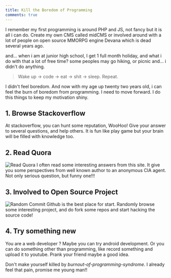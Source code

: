 ```yaml
---
title: Kill the Boredom of Programming
comments: true
---
```

I remember my first programming is around PHP and JS, not fancy but it is all i can do. 
Create my own CMS called midCMS or involved around with a lot of people on open source MMORPG engine Devana which is dead several years ago.

and... when i am at junior high school, I get 1 full month holiday, and what i do with that a lot of free time? some peoples may go hiking, or picnic and... i didn't do anything. 

> Wake up → code → eat → shit → sleep. Repeat.

I didn't feel boredom. And now with my age up twenty two years old, i can feel the burn of boredom from programming. I need to move forward. I do this things to keep my motivation shiny.

## 1. Browse Stackoverflow
At stackoverflow, you can hunt some reputation, WooHoo! Give your answer to several questions, and help others. It is fun like play game but your brain will be filled with knowledge too.

## 2. Read Quora
![Read Quora](https://qph.is.quoracdn.net/main-qimg-d151795ad8564512ed8e211165df7718)
I often read some interesting answers from this site. It give you some perspectives from well known author to an anonymous CIA agent. Not only serious question, but funny one!!!

## 3. Involved to Open Source Project
![Random Commit](https://imgs.xkcd.com/comics/git_commit.png)
Github is the best place for start. Randomly browse some interesting project, and do fork some repos and start hacking the source code!

## 4. Try something new
You are a web developer ? Maybe you can try android development. Or you can do something other than programming, like record something and upload it to youtube. Prank your friend maybe a good idea.

Don't make yourself killed by _burnout-of-programming-syndrome_. I already feel that pain, promise me young man!!
